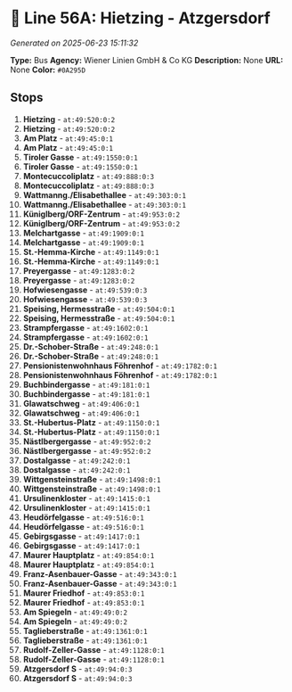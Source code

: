 # 🚌 Line 56A: Hietzing - Atzgersdorf

*Generated on 2025-06-23 15:11:32*

**Type:** Bus
**Agency:** Wiener Linien GmbH & Co KG
**Description:** None
**URL:** None
**Color:** `#0A295D`

## Stops

1. **Hietzing** - `at:49:520:0:2`
2. **Hietzing** - `at:49:520:0:2`
3. **Am Platz** - `at:49:45:0:1`
4. **Am Platz** - `at:49:45:0:1`
5. **Tiroler Gasse** - `at:49:1550:0:1`
6. **Tiroler Gasse** - `at:49:1550:0:1`
7. **Montecuccoliplatz** - `at:49:888:0:3`
8. **Montecuccoliplatz** - `at:49:888:0:3`
9. **Wattmanng./Elisabethallee** - `at:49:303:0:1`
10. **Wattmanng./Elisabethallee** - `at:49:303:0:1`
11. **Küniglberg/ORF-Zentrum** - `at:49:953:0:2`
12. **Küniglberg/ORF-Zentrum** - `at:49:953:0:2`
13. **Melchartgasse** - `at:49:1909:0:1`
14. **Melchartgasse** - `at:49:1909:0:1`
15. **St.-Hemma-Kirche** - `at:49:1149:0:1`
16. **St.-Hemma-Kirche** - `at:49:1149:0:1`
17. **Preyergasse** - `at:49:1283:0:2`
18. **Preyergasse** - `at:49:1283:0:2`
19. **Hofwiesengasse** - `at:49:539:0:3`
20. **Hofwiesengasse** - `at:49:539:0:3`
21. **Speising, Hermesstraße** - `at:49:504:0:1`
22. **Speising, Hermesstraße** - `at:49:504:0:1`
23. **Strampfergasse** - `at:49:1602:0:1`
24. **Strampfergasse** - `at:49:1602:0:1`
25. **Dr.-Schober-Straße** - `at:49:248:0:1`
26. **Dr.-Schober-Straße** - `at:49:248:0:1`
27. **Pensionistenwohnhaus Föhrenhof** - `at:49:1782:0:1`
28. **Pensionistenwohnhaus Föhrenhof** - `at:49:1782:0:1`
29. **Buchbindergasse** - `at:49:181:0:1`
30. **Buchbindergasse** - `at:49:181:0:1`
31. **Glawatschweg** - `at:49:406:0:1`
32. **Glawatschweg** - `at:49:406:0:1`
33. **St.-Hubertus-Platz** - `at:49:1150:0:1`
34. **St.-Hubertus-Platz** - `at:49:1150:0:1`
35. **Nästlbergergasse** - `at:49:952:0:2`
36. **Nästlbergergasse** - `at:49:952:0:2`
37. **Dostalgasse** - `at:49:242:0:1`
38. **Dostalgasse** - `at:49:242:0:1`
39. **Wittgensteinstraße** - `at:49:1498:0:1`
40. **Wittgensteinstraße** - `at:49:1498:0:1`
41. **Ursulinenkloster** - `at:49:1415:0:1`
42. **Ursulinenkloster** - `at:49:1415:0:1`
43. **Heudörfelgasse** - `at:49:516:0:1`
44. **Heudörfelgasse** - `at:49:516:0:1`
45. **Gebirgsgasse** - `at:49:1417:0:1`
46. **Gebirgsgasse** - `at:49:1417:0:1`
47. **Maurer Hauptplatz** - `at:49:854:0:1`
48. **Maurer Hauptplatz** - `at:49:854:0:1`
49. **Franz-Asenbauer-Gasse** - `at:49:343:0:1`
50. **Franz-Asenbauer-Gasse** - `at:49:343:0:1`
51. **Maurer Friedhof** - `at:49:853:0:1`
52. **Maurer Friedhof** - `at:49:853:0:1`
53. **Am Spiegeln** - `at:49:49:0:2`
54. **Am Spiegeln** - `at:49:49:0:2`
55. **Taglieberstraße** - `at:49:1361:0:1`
56. **Taglieberstraße** - `at:49:1361:0:1`
57. **Rudolf-Zeller-Gasse** - `at:49:1128:0:1`
58. **Rudolf-Zeller-Gasse** - `at:49:1128:0:1`
59. **Atzgersdorf S** - `at:49:94:0:3`
60. **Atzgersdorf S** - `at:49:94:0:3`